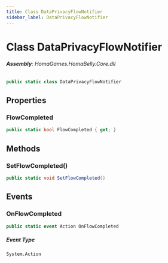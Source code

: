 ```yaml
---
title: Class DataPrivacyFlowNotifier
sidebar_label: DataPrivacyFlowNotifier
---
```

# Class DataPrivacyFlowNotifier


###### **Assembly**: HomaGames.HomaBelly.Core.dll

```csharp title="Declaration"
public static class DataPrivacyFlowNotifier
```
## Properties
### FlowCompleted


```csharp title="Declaration"
public static bool FlowCompleted { get; }
```
## Methods
### SetFlowCompleted()


```csharp title="Declaration"
public static void SetFlowCompleted()
```
## Events
### OnFlowCompleted


```csharp title="Declaration"
public static event Action OnFlowCompleted
```
##### Event Type
`System.Action`
